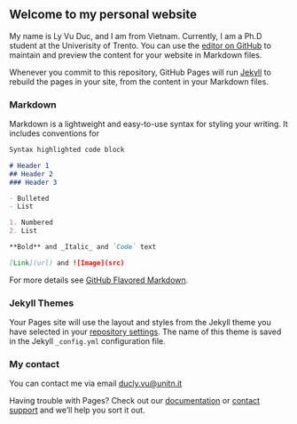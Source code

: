 ## Welcome to my personal website

My name is Ly Vu Duc, and I am from Vietnam. Currently, I am a Ph.D student at the Univerisity of Trento.
You can use the [editor on GitHub](https://github.com/lyvd/lyvd.github.io/edit/master/index.md) to maintain and preview the content for your website in Markdown files.

Whenever you commit to this repository, GitHub Pages will run [Jekyll](https://jekyllrb.com/) to rebuild the pages in your site, from the content in your Markdown files.

### Markdown

Markdown is a lightweight and easy-to-use syntax for styling your writing. It includes conventions for

```markdown
Syntax highlighted code block

# Header 1
## Header 2
### Header 3

- Bulleted
- List

1. Numbered
2. List

**Bold** and _Italic_ and `Code` text

[Link](url) and ![Image](src)
```

For more details see [GitHub Flavored Markdown](https://guides.github.com/features/mastering-markdown/).

### Jekyll Themes

Your Pages site will use the layout and styles from the Jekyll theme you have selected in your [repository settings](https://github.com/lyvd/lyvd.github.io/settings). The name of this theme is saved in the Jekyll `_config.yml` configuration file.

### My contact
You can contact me via email [ducly.vu@unitn.it](mailto:ducly.vu@unitn.it)

Having trouble with Pages? Check out our [documentation](https://help.github.com/categories/github-pages-basics/) or [contact support](https://github.com/contact) and we’ll help you sort it out.
